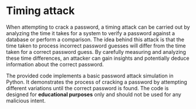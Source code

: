 # Timing attack 


When attempting to crack a password, a timing attack can be carried out by analyzing the time it takes for a system to verify a password against a database or perform a comparison. The idea behind this attack is that the time taken to process incorrect password guesses will differ from the time taken for a correct password guess. By carefully measuring and analyzing these time differences, an attacker can gain insights and potentially deduce information about the correct password.


The provided code implements a basic password attack simulation in Python. It demonstrates the process of cracking a password by attempting different variations until the correct password is found. The code is designed for **educational purposes** only and should not be used for any malicious intent.